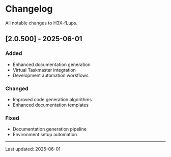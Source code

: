 # Changelog

All notable changes to H3X-fLups.

## [2.0.500] - 2025-06-01

### Added

- Enhanced documentation generation
- Virtual Taskmaster integration
- Development automation workflows

### Changed

- Improved code generation algorithms
- Enhanced documentation templates

### Fixed

- Documentation generation pipeline
- Environment setup automation

---

Last updated: 2025-06-01
